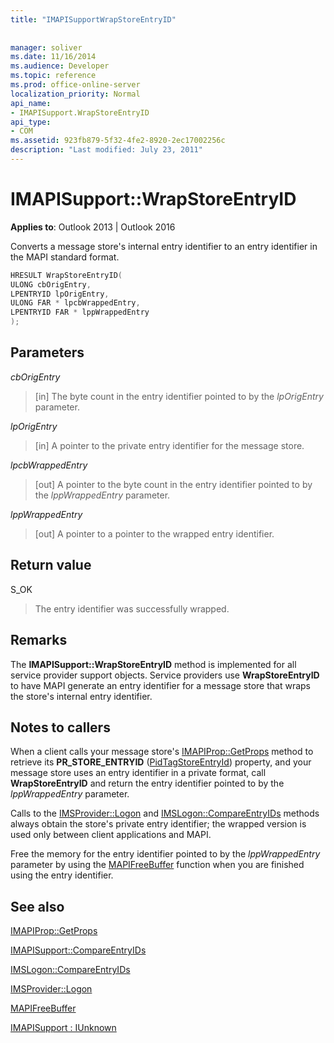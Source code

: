 ```yaml
---
title: "IMAPISupportWrapStoreEntryID"
 
 
manager: soliver
ms.date: 11/16/2014
ms.audience: Developer
ms.topic: reference
ms.prod: office-online-server
localization_priority: Normal
api_name:
- IMAPISupport.WrapStoreEntryID
api_type:
- COM
ms.assetid: 923fb879-5f32-4fe2-8920-2ec17002256c
description: "Last modified: July 23, 2011"
---
```


# IMAPISupport::WrapStoreEntryID

  
  
**Applies to**: Outlook 2013 | Outlook 2016 
  
Converts a message store's internal entry identifier to an entry identifier in the MAPI standard format.
  
```cpp
HRESULT WrapStoreEntryID(
ULONG cbOrigEntry,
LPENTRYID lpOrigEntry,
ULONG FAR * lpcbWrappedEntry,
LPENTRYID FAR * lppWrappedEntry
);
```

## Parameters

 _cbOrigEntry_
  
> [in] The byte count in the entry identifier pointed to by the  _lpOrigEntry_ parameter. 
    
 _lpOrigEntry_
  
> [in] A pointer to the private entry identifier for the message store.
    
 _lpcbWrappedEntry_
  
> [out] A pointer to the byte count in the entry identifier pointed to by the  _lppWrappedEntry_ parameter. 
    
 _lppWrappedEntry_
  
> [out] A pointer to a pointer to the wrapped entry identifier.
    
## Return value

S_OK 
  
> The entry identifier was successfully wrapped.
    
## Remarks

The **IMAPISupport::WrapStoreEntryID** method is implemented for all service provider support objects. Service providers use **WrapStoreEntryID** to have MAPI generate an entry identifier for a message store that wraps the store's internal entry identifier. 
  
## Notes to callers

When a client calls your message store's [IMAPIProp::GetProps](imapiprop-getprops.md) method to retrieve its **PR_STORE_ENTRYID** ([PidTagStoreEntryId](pidtagstoreentryid-canonical-property.md)) property, and your message store uses an entry identifier in a private format, call **WrapStoreEntryID** and return the entry identifier pointed to by the  _lppWrappedEntry_ parameter. 
  
Calls to the [IMSProvider::Logon](imsprovider-logon.md) and [IMSLogon::CompareEntryIDs](imslogon-compareentryids.md) methods always obtain the store's private entry identifier; the wrapped version is used only between client applications and MAPI. 
  
Free the memory for the entry identifier pointed to by the  _lppWrappedEntry_ parameter by using the [MAPIFreeBuffer](mapifreebuffer.md) function when you are finished using the entry identifier. 
  
## See also



[IMAPIProp::GetProps](imapiprop-getprops.md)
  
[IMAPISupport::CompareEntryIDs](imapisupport-compareentryids.md)
  
[IMSLogon::CompareEntryIDs](imslogon-compareentryids.md)
  
[IMSProvider::Logon](imsprovider-logon.md)
  
[MAPIFreeBuffer](mapifreebuffer.md)
  
[IMAPISupport : IUnknown](imapisupportiunknown.md)

